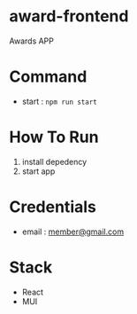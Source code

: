 # award-frontend

Awards APP

# Command

- start : `npm run start`

# How To Run

1. install depedency
2. start app

# Credentials

- email : member@gmail.com

# Stack

- React
- MUI
